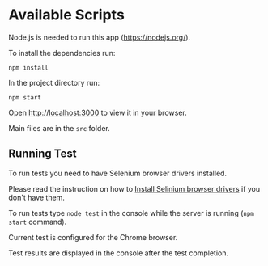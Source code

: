 # Available Scripts

Node.js is needed to run this app (https://nodejs.org/). 

To install the dependencies run:

`npm install`

In the project directory run:

`npm start`

Open [http://localhost:3000](http://localhost:3000) to view it in your browser.

Main files are in the `src` folder.

## Running Test

To run tests you need to have Selenium browser drivers installed.

Please read the instruction on how to [Install Selinium browser drivers](https://www.selenium.dev/documentation/webdriver/getting_started/install_drivers/) if you don't have them.

To run tests type `node test` in the console while the server is running (`npm start` command).

Current test is configured for the Chrome browser.

Test results are displayed in the console after the test completion.
